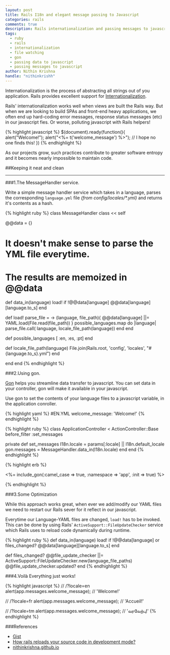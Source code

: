 ```yaml
---
layout: post
title: Rails I18n and elegant message passing to Javascript
categories: rails
comments: true
description: Rails internationalization and passing messages to javascript
tags:
  - ruby
  - rails
  - internationalization
  - file watching
  - gon
  - passing data to javascript
  - passing messages to javascript
author: Nithin Krishna
handle: "nithinkrishh"
---
```


Internationalization is the process of abstracting all strings out of you application. Rails provides excellent support for [Internationalization](http://guides.rubyonrails.org/i18n.html).

Rails' internationalization works well when views are built the Rails way. But when we are looking to build SPAs and front-end heavy applications, we often end up hard-coding error messages, response status messages (etc) in our javascript fies. Or worse, polluting javascript with Rails helpers!

{% highlight javascript %}
$(document).ready(function(){
  alert("Welcome!");
  alert("<%= t('welcome_message') %>"); // I hope no one finds this!
})
{% endhighlight %}

As our projects grow, such practices contribute to greater software entropy and it becomes nearly impossible to maintain code.

##Keeping it neat and clean

---

###1.The MessageHandler service.

Write a simple message handler service which takes in a language, parses the corresponding `language.yml` file _(from config/locales/*.yml)_ and returns it's contents as a hash.

{% highlight ruby %}
class MessageHandler
 class << self

  @@data = {}
  # It doesn't make sense to parse the YML file everytime.
  # The results are memoized in @@data

  def data_in(language)
    load! if !@@data[language]
    @@data[language][language.to_s]
  end

  def load!
    parse_file = -> (language, file_path){
      @@data[language] ||= YAML.load(File.read(file_path))
    }
    possible_languages.map do |language|
      parse_file.call( language, locale_file_path(language))
    end
  end

  def possible_languages
    [ :en, :es, :pt]
  end  

  def locale_file_path(language)
    File.join(Rails.root, 'config', 'locales', "#{language.to_s}.yml")
  end

 end
end
{% endhighlight %}

###2.Using gon.

[Gon](https://github.com/gazay/gon) helps you streamline data transfer to javascript. You can set data in your controller, gon will make it available in your javascript.

Use gon to set the contents of your language files to a javascript variable, in the application conroller.

{% highlight yaml %}
#EN.YML
welcome_message: 'Welcome!'
{% endhighlight %}

{% highlight ruby %}
class ApplicationController < ActionController::Base
  before_filter :set_messages

private
  def set_messages
    I18n.locale = params[:locale] || I18n.default_locale
    gon.messages = MessageHandler.data_in(I18n.locale)
  end
end
{% endhighlight %}

{% highlight erb %}

<%= include_gon(:camel_case => true, :namespace => 'app', :init => true) %>

<script>
  console.log(app.messages); // '{ welcome_message: "Welcome!" }'
</script>
{% endhighlight %}

###3.Some Optimization

While this approach works great, when ever we add/modify our YAML files we need to restart our Rails sever for it reflect in our javascript.

Everytime our Language-YAML files are changed, `load!` has to be invoked. This can be done by using Rails' `ActiveSupport::FileUpdateChecker` service which Rails uses to reload code dynamically during runtime.

{% highlight ruby %}
def data_in(language)
  load! if !@@data[language] or files_changed?
  @@data[language][language.to_s]
end

def files_changed?
  @@file_update_checker ||= ActiveSupport::FileUpdateChecker.new(language_file_paths)
  @@file_update_checker.updated?
end
{% endhighlight %}

###4.Voilà
Everything just works!

{% highlight javascript %}
// /?locale=en
alert(app.messages.welcome_message); // 'Welcome!'

// /?locale=fr
alert(app.messages.welcome_message); // 'Accueil!'

// /?locale=tm
alert(app.messages.welcome_message); // 'வரவேற்பு!'
{% endhighlight %}


###References
* [Gist](https://gist.github.com/nithinkrishna/6a90349dddd2e8e44b11)
* [How rails reloads your source code in development mode?](http://crypt.codemancers.com/posts/2013-10-03-rails-reloading-in-dev-mode/)
* [nithinkrishna.github.io](http://nithinkrishna.github.io/blog/Rails-Il18n-and-passing-messages-to-javascript/)
